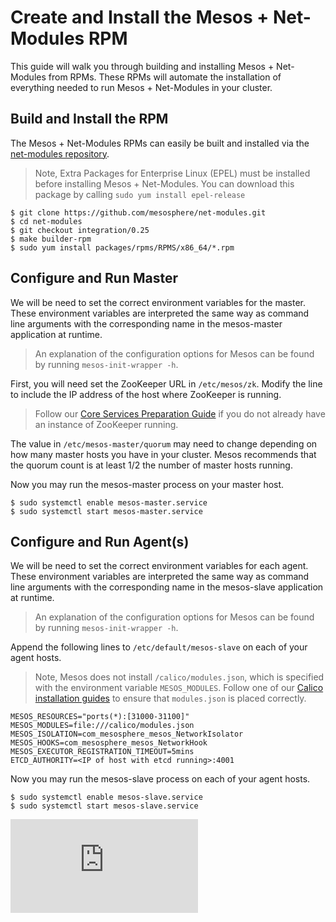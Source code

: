 # Create and Install the Mesos + Net-Modules RPM
This guide will walk you through building and installing Mesos + Net-Modules from RPMs. These RPMs will automate the installation of everything needed to run Mesos + Net-Modules in your cluster.

## Build and Install the RPM
The Mesos + Net-Modules RPMs can easily be built and installed via the [net-modules repository](https://github.com/mesosphere/net-modules).
> Note, Extra Packages for Enterprise Linux (EPEL) must be installed before installing Mesos + Net-Modules. You can download this package by calling `sudo yum install epel-release`

    $ git clone https://github.com/mesosphere/net-modules.git
    $ cd net-modules
    $ git checkout integration/0.25
    $ make builder-rpm
    $ sudo yum install packages/rpms/RPMS/x86_64/*.rpm

## Configure and Run Master

We will be need to set the correct environment variables for the master. These environment variables are interpreted the same way as command line arguments with the corresponding name in the mesos-master application at runtime.
> An explanation of the configuration options for Mesos can be found by running `mesos-init-wrapper -h`. 

First, you will need set the ZooKeeper URL in `/etc/mesos/zk`. Modify the line to include the IP address of the host where ZooKeeper is running.

> Follow our [Core Services Preparation Guide](PrepareCoreServices.md) if you do not already have an instance of ZooKeeper running.

The value in `/etc/mesos-master/quorum` may need to change depending on how many master hosts you have in your cluster. Mesos recommends that the quorum count is at least 1/2 the number of master hosts running. 

Now you may run the mesos-master process on your master host.

    $ sudo systemctl enable mesos-master.service
    $ sudo systemctl start mesos-master.service

## Configure and Run Agent(s)

We will be need to set the correct environment variables for each agent. These environment variables are interpreted the same way as command line arguments with the corresponding name in the mesos-slave application at runtime.
> An explanation of the configuration options for Mesos can be found by running `mesos-init-wrapper -h`. 

Append the following lines to `/etc/default/mesos-slave` on each of your agent hosts. 

> Note, Mesos does not install `/calico/modules.json`, which is specified with the environment variable `MESOS_MODULES`. Follow one of our [Calico installation guides](https://github.com/projectcalico/calico-docker/tree/master/docs/mesos#calico) to ensure that `modules.json` is placed correctly.

    MESOS_RESOURCES="ports(*):[31000-31100]"
    MESOS_MODULES=file:///calico/modules.json
    MESOS_ISOLATION=com_mesosphere_mesos_NetworkIsolator
    MESOS_HOOKS=com_mesosphere_mesos_NetworkHook
    MESOS_EXECUTOR_REGISTRATION_TIMEOUT=5mins
    ETCD_AUTHORITY=<IP of host with etcd running>:4001
    
Now you may run the mesos-slave process on each of your agent hosts.

    $ sudo systemctl enable mesos-slave.service
    $ sudo systemctl start mesos-slave.service


[![Analytics](https://ga-beacon.appspot.com/UA-52125893-3/calico-docker/docs/mesos/RpmInstallMesos.md?pixel)](https://github.com/igrigorik/ga-beacon)
